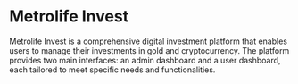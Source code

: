 
  # Metrolife Invest

Metrolife Invest is a comprehensive digital investment platform that enables users to manage their investments in gold and cryptocurrency.
The platform provides two main interfaces: an admin dashboard and a user dashboard, each tailored to meet specific needs and functionalities.
  

